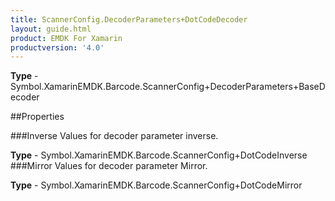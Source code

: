 ```yaml
---
title: ScannerConfig.DecoderParameters+DotCodeDecoder
layout: guide.html
product: EMDK For Xamarin 
productversion: '4.0' 
---
```



**Type** - Symbol.XamarinEMDK.Barcode.ScannerConfig+DecoderParameters+BaseDecoder

##Properties

###Inverse
Values for decoder parameter inverse.

**Type** - Symbol.XamarinEMDK.Barcode.ScannerConfig+DotCodeInverse
###Mirror
Values for decoder parameter Mirror.

**Type** - Symbol.XamarinEMDK.Barcode.ScannerConfig+DotCodeMirror

